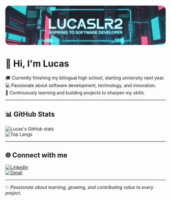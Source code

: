 ![Banner](./banner.png)

# 👋 Hi, I'm Lucas

🎓 Currently finishing my bilingual high school, starting university next year.  
💻 Passionate about software development, technology, and innovation.  
🌱 Continuously learning and building projects to sharpen my skills.  

---

## 📊 GitHub Stats
![Lucas's GitHub stats](https://github-readme-stats.vercel.app/api?username=LucasLR2&show_icons=true&theme=tokyonight&hide_border=true)  
![Top Langs](https://github-readme-stats.vercel.app/api/top-langs/?username=LucasLR2&layout=compact&theme=tokyonight&hide_border=true)

---

## 🌐 Connect with me
[![LinkedIn](https://img.shields.io/badge/LinkedIn-0A66C2?style=for-the-badge&logo=linkedin&logoColor=white)](https://www.linkedin.com/in/lucas-larraura-8137462ba/)  
[![Gmail](https://img.shields.io/badge/Email-D14836?style=for-the-badge&logo=gmail&logoColor=white)](mailto:llaarraura@gmail.com)  

---

✨ _Passionate about learning, growing, and contributing value to every project._
